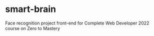 # smart-brain
Face recognition project front-end for Complete Web Developer 2022 course on Zero to Mastery
